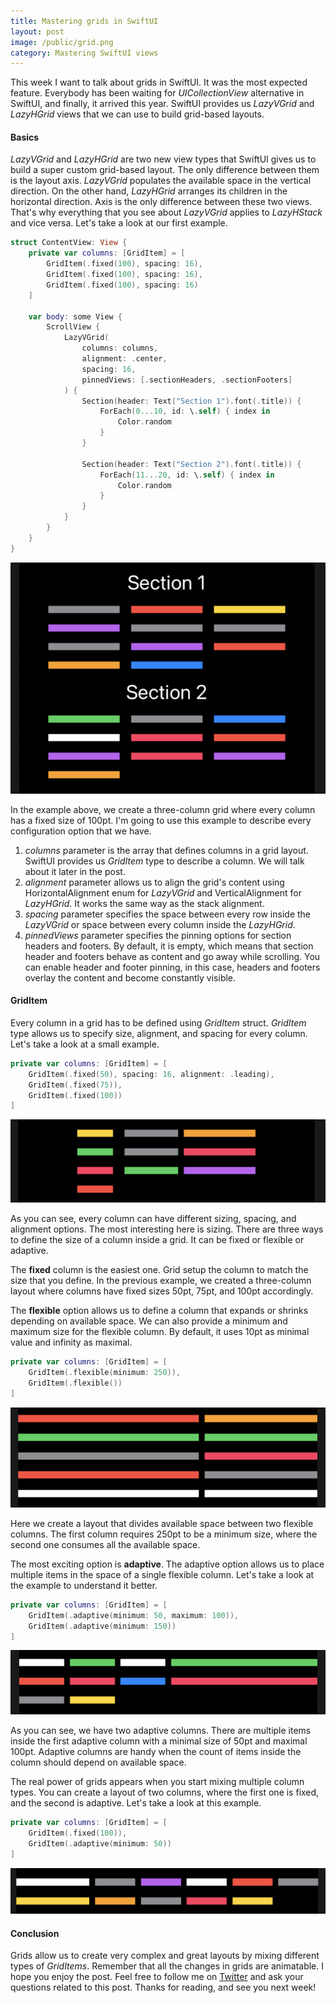 ```yaml
---
title: Mastering grids in SwiftUI
layout: post
image: /public/grid.png
category: Mastering SwiftUI views
---
```


This week I want to talk about grids in SwiftUI. It was the most expected feature. Everybody has been waiting for *UICollectionView* alternative in SwiftUI, and finally, it arrived this year. SwiftUI provides us *LazyVGrid* and *LazyHGrid* views that we can use to build grid-based layouts.

#### Basics
*LazyVGrid* and *LazyHGrid* are two new view types that SwiftUI gives us to build a super custom grid-based layout. The only difference between them is the layout axis. *LazyVGrid* populates the available space in the vertical direction. On the other hand, *LazyHGrid* arranges its children in the horizontal direction. Axis is the only difference between these two views. That's why everything that you see about *LazyVGrid* applies to *LazyHStack* and vice versa. Let's take a look at our first example.

```swift
struct ContentView: View {
    private var columns: [GridItem] = [
        GridItem(.fixed(100), spacing: 16),
        GridItem(.fixed(100), spacing: 16),
        GridItem(.fixed(100), spacing: 16)
    ]

    var body: some View {
        ScrollView {
            LazyVGrid(
                columns: columns,
                alignment: .center,
                spacing: 16,
                pinnedViews: [.sectionHeaders, .sectionFooters]
            ) {
                Section(header: Text("Section 1").font(.title)) {
                    ForEach(0...10, id: \.self) { index in
                        Color.random
                    }
                }

                Section(header: Text("Section 2").font(.title)) {
                    ForEach(11...20, id: \.self) { index in
                        Color.random
                    }
                }
            }
        }
    }
}
```

![grid](/public/grid1.png)

In the example above, we create a three-column grid where every column has a fixed size of 100pt. I'm going to use this example to describe every configuration option that we have.

1. *columns* parameter is the array that defines columns in a grid layout. SwiftUI provides us *GridItem* type to describe a column. We will talk about it later in the post.
2. *alignment* parameter allows us to align the grid's content using HorizontalAlignment enum for *LazyVGrid* and VerticalAlignment for *LazyHGrid*. It works the same way as the stack alignment.
3. *spacing* parameter specifies the space between every row inside the *LazyVGrid* or space between every column inside the *LazyHGrid*.
4. *pinnedViews* parameter specifies the pinning options for section headers and footers. By default, it is empty, which means that section header and footers behave as content and go away while scrolling. You can enable header and footer pinning, in this case, headers and footers overlay the content and become сonstantly visible.

#### GridItem
Every column in a grid has to be defined using *GridItem* struct. *GridItem* type allows us to specify size, alignment, and spacing for every column. Let's take a look at a small example.

```swift
private var columns: [GridItem] = [
    GridItem(.fixed(50), spacing: 16, alignment: .leading),
    GridItem(.fixed(75)),
    GridItem(.fixed(100))
]
```

![grid](/public/grid2.png)

As you can see, every column can have different sizing, spacing, and alignment options. The most interesting here is sizing. There are three ways to define the size of a column inside a grid. It can be fixed or flexible or adaptive.

The **fixed** column is the easiest one. Grid setup the column to match the size that you define. In the previous example, we created a three-column layout where columns have fixed sizes 50pt, 75pt, and 100pt accordingly.

The **flexible** option allows us to define a column that expands or shrinks depending on available space. We can also provide a minimum and maximum size for the flexible column. By default, it uses 10pt as minimal value and infinity as maximal.

```swift
private var columns: [GridItem] = [
    GridItem(.flexible(minimum: 250)),
    GridItem(.flexible())
]
```

![grid](/public/grid3.png)

Here we create a layout that divides available space between two flexible columns. The first column requires 250pt to be a minimum size, where the second one consumes all the available space.

The most exciting option is **adaptive**. The adaptive option allows us to place multiple items in the space of a single flexible column. Let's take a look at the example to understand it better.

```swift
private var columns: [GridItem] = [
    GridItem(.adaptive(minimum: 50, maximum: 100)),
    GridItem(.adaptive(minimum: 150))
]
```

![grid](/public/grid4.png)

As you can see, we have two adaptive columns. There are multiple items inside the first adaptive column with a minimal size of 50pt and maximal 100pt. Adaptive columns are handy when the count of items inside the column should depend on available space.

The real power of grids appears when you start mixing multiple column types. You can create a layout of two columns, where the first one is fixed, and the second is adaptive. Let's take a look at this example.

```swift
private var columns: [GridItem] = [
    GridItem(.fixed(100)),
    GridItem(.adaptive(minimum: 50))
]
```

![grid](/public/grid5.png)

#### Conclusion
Grids allow us to create very complex and great layouts by mixing different types of *GridItems*. Remember that all the changes in grids are animatable. I hope you enjoy the post. Feel free to follow me on [Twitter](https://twitter.com/mecid) and ask your questions related to this post. Thanks for reading, and see you next week!
